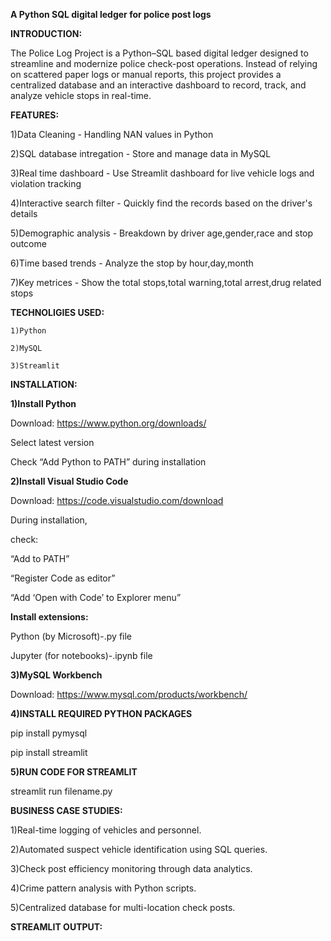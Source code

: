 **A Python SQL digital ledger for police post logs**

**INTRODUCTION:**

  The Police Log Project is a Python–SQL based digital ledger designed to streamline and modernize police check-post operations. Instead of relying on scattered paper logs or manual reports, this project provides a centralized database and an interactive dashboard to record, track, and analyze vehicle stops in real-time.
 
**FEATURES:**

  1)Data Cleaning - Handling NAN values in Python
  
  2)SQL database intregation - Store and manage data in MySQL
  
  3)Real time dashboard - Use Streamlit dashboard for live vehicle logs and violation tracking
  
  4)Interactive search filter - Quickly find the records based on the driver's details
  
  5)Demographic analysis - Breakdown by driver age,gender,race and stop outcome
  
  6)Time based trends - Analyze the stop by hour,day,month
  
  7)Key metrices - Show the total stops,total warning,total arrest,drug related stops

**TECHNOLIGIES USED:**

    1)Python
    
    2)MySQL
    
    3)Streamlit

**INSTALLATION:**

  **1)Install Python**
  
  Download: https://www.python.org/downloads/
  
  Select latest version 
  
  Check “Add Python to PATH” during installation

  **2️)Install Visual Studio Code**
  
  Download: https://code.visualstudio.com/download
  
  During installation, 
  
  check:
  
  “Add to PATH”
  
  “Register Code as editor”
  
  “Add ‘Open with Code’ to Explorer menu”
  
  **Install extensions:**
  
  Python (by Microsoft)-.py file
  
  Jupyter (for notebooks)-.ipynb file 

  **3)MySQL Workbench**
  
  Download: https://www.mysql.com/products/workbench/

  **4)INSTALL REQUIRED PYTHON PACKAGES**
  
  pip install pymysql
  
  pip install streamlit

  **5)RUN CODE FOR STREAMLIT**
  
  streamlit run filename.py

**BUSINESS CASE STUDIES:**

  1)Real-time logging of vehicles and personnel.
  
  2)Automated suspect vehicle identification using SQL queries.
  
  3)Check post efficiency monitoring through data analytics.
  
  4)Crime pattern analysis with Python scripts.
  
  5)Centralized database for multi-location check posts.

 **STREAMLIT OUTPUT:**
 
 


  

  

  
  
